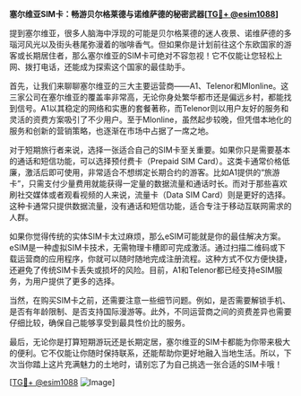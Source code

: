 **塞尔维亚SIM卡：畅游贝尔格莱德与诺维萨德的秘密武器[[TG💪+ @esim1088](https://t.me/s/esim1088)]**

提到塞尔维亚，很多人脑海中浮现的可能是贝尔格莱德的迷人夜景、诺维萨德的多瑙河风光以及街头巷尾弥漫着的咖啡香气。但如果你是计划前往这个东欧国家的游客或长期居住者，那么塞尔维亚的SIM卡可绝对不容忽视！它不仅能让您轻松上网、拨打电话，还能成为探索这个国家的最佳助手。

首先，让我们来聊聊塞尔维亚的三大主要运营商——A1、Telenor和Mlonline。这三家公司在塞尔维亚的覆盖率非常高，无论你身处繁华都市还是偏远乡村，都能找到信号。A1以其稳定的网络和实惠的套餐著称，而Telenor则以用户友好的服务和灵活的资费方案吸引了不少用户。至于Mlonline，虽然起步较晚，但凭借本地化的服务和创新的营销策略，也逐渐在市场中占据了一席之地。

对于短期旅行者来说，选择一张适合自己的SIM卡至关重要。如果你只是需要基本的通话和短信功能，可以选择预付费卡（Prepaid SIM Card）。这类卡通常价格低廉，激活后即可使用，非常适合不想绑定长期合约的游客。比如A1提供的“旅游卡”，只需支付少量费用就能获得一定量的数据流量和通话时长。而对于那些喜欢刷社交媒体或者观看视频的人来说，流量卡（Data SIM Card）则是更好的选择。这种卡通常只提供数据流量，没有通话和短信功能，适合专注于移动互联网需求的人群。

如果你觉得传统的实体SIM卡太过麻烦，那么eSIM可能就是你的最佳解决方案。eSIM是一种虚拟SIM卡技术，无需物理卡槽即可完成激活。通过扫描二维码或下载运营商的应用程序，你就可以随时随地完成注册流程。这种方式不仅方便快捷，还避免了传统SIM卡丢失或损坏的风险。目前，A1和Telenor都已经支持eSIM服务，为用户提供了更多的选择。

当然，在购买SIM卡之前，还需要注意一些细节问题。例如，是否需要解锁手机、是否有年龄限制、是否支持国际漫游等。此外，不同运营商之间的资费差异也需要仔细比较，确保自己能够享受到最具性价比的服务。

最后，无论你是打算短期游玩还是长期定居，塞尔维亚的SIM卡都能为你带来极大的便利。它不仅能让你随时保持联系，还能帮助你更好地融入当地生活。所以，下次当你踏上这片充满魅力的土地时，请别忘了为自己挑选一张合适的SIM卡哦！

[[TG💪+ @esim1088](https://t.me/s/esim1088) ![Image](https://i.postimg.cc/4NQfJmqS/Snipaste-2025-05-13-00-14-12.png)]